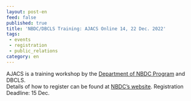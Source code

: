 ```yaml
---
layout: post-en
feed: false
published: true
title: 'NBDC/DBCLS Training: AJACS Online 14, 22 Dec. 2022'
tags:
 - events
 - registration
 - public_relations
category: en
---
```

AJACS is a training workshop by the [Department of NBDC Program](https://biosciencedbc.jp/en/) and DBCLS.
<br />
Details of how to register can be found at [NBDC’s website](https://biosciencedbc.jp/event/ajacs/ajacs95.html). Registration Deadline: 15 Dec.
